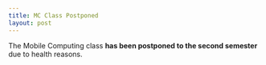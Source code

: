 ```yaml
---
title: MC Class Postponed
layout: post
---
```


The Mobile Computing class **has been postponed to the second semester** due to health reasons.